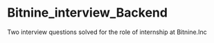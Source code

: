 # Bitnine_interview_Backend
Two interview questions solved for the role of internship at Bitnine.Inc
